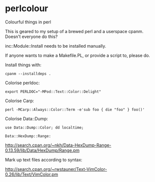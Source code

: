 # perlcolour
Colourful things in perl

This is geared to my setup of a brewed perl and a userspace cpanm. Doesn't
everyone do this?

inc::Module::Install needs to be installed manually.

If anyone wants to make a Makefile.PL, or provide a script to, please do.



Install things with:

`
cpanm --installdeps .
`

Colorise perldoc:

`
export PERLDOC="-MPod::Text::Color::Delight"
`

Colorise Carp:

`
perl -MCarp::Always::Color::Term -e'sub foo { die "foo" } foo()'
`

Colorise Data::Dump:

`
use Data::Dump::Color; dd localtime;
`

`
Data::HexDump::Range:
`

http://search.cpan.org/~nkh/Data-HexDump-Range-0.13.59/lib/Data/HexDump/Range.pm

Mark up text files according to syntax:

http://search.cpan.org/~rwstauner/Text-VimColor-0.26/lib/Text/VimColor.pm


